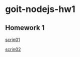 # goit-nodejs-hw1
## Homework 1

[scrin01](https://monosnap.com/file/nc0AM8UZUHzA7Mn2KWukybsQSbzFng) <br>

[scrin02](https://monosnap.com/file/QYwejmsCWCNkTa1BvKtXguf19w2YsC)
